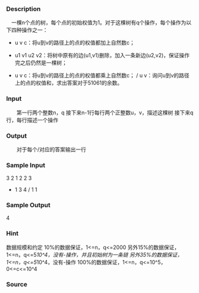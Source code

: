 
### Description
　一棵n个点的树，每个点的初始权值为1。对于这棵树有q个操作，每个操作为以下四种操作之一：
+ u v c：将u到v的路径上的点的权值都加上自然数c；
- u1 v1 u2 v2：将树中原有的边(u1,v1)删除，加入一条新边(u2,v2)，保证操作完之后仍然是一棵树；
* u v c：将u到v的路径上的点的权值都乘上自然数c；
/ u v：询问u到v的路径上的点的权值和，求出答案对于51061的余数。


### Input
　　第一行两个整数n，q
接下来n-1行每行两个正整数u，v，描述这棵树
接下来q行，每行描述一个操作


### Output
　　对于每个/对应的答案输出一行


### Sample Input
3 2
1 2
2 3
* 1 3 4
/ 1 1


### Sample Output
4



### Hint
数据规模和约定
10%的数据保证，1<=n，q<=2000
另外15%的数据保证，1<=n，q<=5*10^4，没有-操作，并且初始树为一条链
另外35%的数据保证，1<=n，q<=5*10^4，没有-操作
100%的数据保证，1<=n，q<=10^5，0<=c<=10^4

### Source
